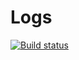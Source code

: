 # Logs

[![Build status](https://ci.appveyor.com/api/projects/status/ih7bsod4o1d9qfrv?svg=true)](https://ci.appveyor.com/project/cwetanow/Logs)
